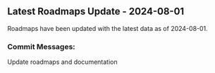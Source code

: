 ## Latest Roadmaps Update - 2024-08-01
Roadmaps have been updated with the latest data as of 2024-08-01.

### Commit Messages:
Update roadmaps and documentation
